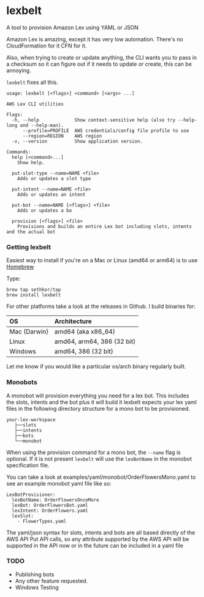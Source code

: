 # lexbelt
A tool to provision Amazon Lex using YAML or JSON

Amazon Lex is amazing, except it has very low automation.  There's no CloudFormation for it CFN for it.

Also, when trying to create or update anything, the CLI wants you to pass in a checksum so it can figure out if it needs to update or create, this can be annoying.

`lexbelt` fixes all this.

```
usage: lexbelt [<flags>] <command> [<args> ...]

AWS Lex CLI utilities

Flags:
  -h, --help             Show context-sensitive help (also try --help-long and --help-man).
      --profile=PROFILE  AWS credentials/config file profile to use
      --region=REGION    AWS region
  -v, --version          Show application version.

Commands:
  help [<command>...]
    Show help.

  put-slot-type --name=NAME <file>
    Adds or updates a slot type

  put-intent --name=NAME <file>
    Adds or updates an intent

  put-bot --name=NAME [<flags>] <file>
    Adds or updates a bo

  provision [<flags>] <file>
    Provisions and builds an entire Lex bot including slots, intents and the actual bot
```
### Getting lexbelt
Easiest way to install if you're on a Mac or Linux (amd64 or arm64)  is to use [Homebrew](https://brew.sh/)

Type:

```
brew tap sethkor/tap
brew install lexbelt
```

For other platforms take a look at the releases in Github.  I build binaries for:

|OS            | Architecture                           |
|:------------ |:-------------------------------------- |
|Mac (Darwin)  | amd64 (aka x86_64)                     |
|Linux         | amd64, arm64, 386 (32 bit) |
|Windows       | amd64, 386 (32 bit)                   |

Let me know if you would like a particular os/arch binary regularly built.

### Monobots
A monobot will provision everything you need for a lex bot.  This includes the slots, intents and the bot plus it will build it
lexbelt expects your lex yaml files in the following directory structure for a mono bot to be provisioned.
```
your-lex-workspace
   ├──slots
   ├──intents
   ├──bots
   └──monobot
```
When using the provision command for a mono bot, the `--name` flag is optional.  If it is not present `lexbelt` will use the `lexBotName` in the monobot specification file.

You can take a look at examples/yaml/monobot/OrderFlowersMono.yaml to see an example monobot yaml file like so:
```
LexBotProvisioner:
  lexBotName: OrderFlowersOnceMore
  lexBot: OrderFlowersBot.yaml
  lexIntent: OrderFlowers.yaml
  lexSlot:
    - FlowerTypes.yaml
```

The yaml/json syntax for slots, intents and bots are all based directly of the AWS API Put API calls, so any attribute 
supported by the AWS API will be supported in the API now or in the future can be included in a yaml file

### TODO
* Publishing bots
* Any other feature requested.
* Windows Testing